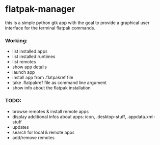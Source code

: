 # flatpak-manager

this is a simple python gtk app with the goal to provide a graphical user interface for the terminal flatpak commands.

### Working:  
* list installed apps
* list installed runtimes
* list remotes
* show app details
* launch app
* install app from .flatpakref file
* take .flatpakref file as command line argument
* show info about the flatpak installation

### TODO:  
* browse remotes & install remote apps
* display additional infos about apps: icon, .desktop-stuff, .appdata.xml-stuff
* updates
* search for local & remote apps
* add/remove remotes
